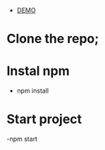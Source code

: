 - [DEMO](http://Mikle25.github.io/react-game-millioner)

# Clone the repo;

# Instal npm
  - npm install

# Start project
  -npm start
